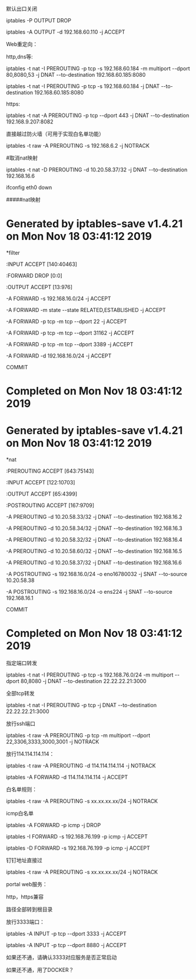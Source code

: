 默认出口关闭

 iptables -P OUTPUT DROP

 iptables -A OUTPUT -d 192.168.60.110 -j ACCEPT



Web重定向：

http,dns等:

iptables -t nat -I PREROUTING -p tcp -s 192.168.60.184 -m multiport --dport 80,8080,53 -j DNAT --to-destination 192.168.60.185:8080

iptables -t nat -I PREROUTING -p tcp -s 192.168.60.184  -j DNAT --to-destination 192.168.60.185:8080

https:

iptables -t nat -A PREROUTING -p tcp --dport 443 -j DNAT --to-destination 192.168.9.207:8082



直接越过防火墙（可用于实现白名单功能）

iptables -t raw -A PREROUTING -s 192.168.6.2  -j NOTRACK



#取消nat映射

iptables -t nat -D PREROUTING -d 10.20.58.37/32 -j DNAT --to-destination 192.168.16.6

ifconfig eth0 down



#####nat映射

# Generated by iptables-save v1.4.21 on Mon Nov 18 03:41:12 2019

*filter

:INPUT ACCEPT [140:40463]

:FORWARD DROP [0:0]

:OUTPUT ACCEPT [13:976]

-A FORWARD -s 192.168.16.0/24 -j ACCEPT

-A FORWARD -m state --state RELATED,ESTABLISHED -j ACCEPT

-A FORWARD -p tcp -m tcp --dport 22 -j ACCEPT

-A FORWARD -p tcp -m tcp --dport 31162 -j ACCEPT

-A FORWARD -p tcp -m tcp --dport 3389 -j ACCEPT

-A FORWARD -d 192.168.16.0/24 -j ACCEPT

COMMIT

# Completed on Mon Nov 18 03:41:12 2019

# Generated by iptables-save v1.4.21 on Mon Nov 18 03:41:12 2019

*nat

:PREROUTING ACCEPT [643:75143]

:INPUT ACCEPT [122:10703]

:OUTPUT ACCEPT [65:4399]

:POSTROUTING ACCEPT [167:9709]

-A PREROUTING -d 10.20.58.33/32 -j DNAT --to-destination 192.168.16.2

-A PREROUTING -d 10.20.58.34/32 -j DNAT --to-destination 192.168.16.3

-A PREROUTING -d 10.20.58.32/32 -j DNAT --to-destination 192.168.16.4

-A PREROUTING -d 10.20.58.60/32 -j DNAT --to-destination 192.168.16.5

-A PREROUTING -d 10.20.58.37/32 -j DNAT --to-destination 192.168.16.6

-A POSTROUTING -s 192.168.16.0/24 -o eno16780032 -j SNAT --to-source 10.20.58.38

-A POSTROUTING -s 192.168.16.0/24 -o ens224 -j SNAT --to-source 192.168.16.1

COMMIT

# Completed on Mon Nov 18 03:41:12 2019



指定端口转发

iptables -t nat -I PREROUTING -p tcp -s 192.168.76.0/24 -m multiport --dport 80,8080 -j DNAT --to-destination 22.22.22.21:3000

全部tcp转发

iptables -t nat -I PREROUTING -p tcp  -j DNAT --to-destination 22.22.22.21:3000



放行ssh端口

iptables -t raw -A PREROUTING -p tcp -m multiport --dport 22,3306,3333,3000,3001 -j NOTRACK



放行114.114.114.114：

iptables -t raw -A PREROUTING -d 114.114.114.114 -j NOTRACK

iptables -A FORWARD -d 114.114.114.114 -j  ACCEPT



白名单规则：

iptables -t raw -A PREROUTING -s xx.xx.xx.xx/24 -j NOTRACK



icmp白名单

iptables -A FORWARD -p icmp -j DROP

iptables -I FORWARD -s 192.168.76.199 -p icmp -j ACCEPT 

iptables -D FORWARD -s 192.168.76.199 -p icmp -j ACCEPT

钉钉地址直接过

iptables -t raw -A PREROUTING -s xx.xx.xx.xx/24 -j NOTRACK



portal web服务：

http，https兼容

路径全部转到根目录





放行3333端口：

iptables -A INPUT -p tcp --dport  3333 -j ACCEPT

iptables -A INPUT -p tcp --dport  8880 -j ACCEPT

如果还不通，请确认3333对应服务是否正常启动

如果还不通，用了DOCKER？